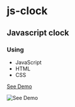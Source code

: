 # js-clock
## Javascript clock
### Using
* JavaScript
* HTML
* CSS

[See Demo](https://eliasfsdev.github.io/js-clock/)

![See Demo](https://github.com/eliasFsDev/js-clock/blob/master/faveicon.PNG)
